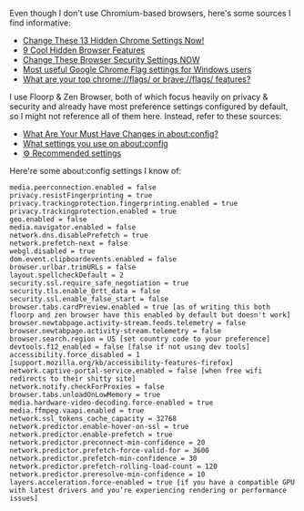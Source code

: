Even though I don't use Chromium-based browsers, here's some sources I find informative:
- [Change These 13 Hidden Chrome Settings Now!](https://youtu.be/V5cdFJqknE8 "ThioJoe")
- [9 Cool Hidden Browser Features](https://youtu.be/wMe3SPBJ6iQ?t=119 "ThioJoe")
- [Change These Browser Security Settings NOW](https://youtu.be/9nl6hO0ECgM?t=515 "ThioJoe")
- [Most useful Google Chrome Flag settings for Windows users](https://thewindowsclub.com/google-chrome-flag-settings-windows "The Windows Club")
- [What are your top chrome://flags/ or brave://flags/ features?](https://reddit.com/r/browsers/comments/107cj5b/what_are_your_top_chromeflags_or_braveflags "Reddit")

I use Floorp & Zen Browser, both of which focus heavily on privacy & security and already have most preference settings configured by default, so I might not reference all of them here. Instead, refer to these sources:
- [What Are Your Must Have Changes in about:config?](https://reddit.com/r/firefox/comments/17hlkhp/what_are_your_must_have_changes_in_aboutconfig "Reddit")
- [What settings you use on about:config](https://reddit.com/r/firefox/comments/1ezjps2/what_settings_you_use_on_aboutconfig "Reddit")
- [⚙ Recommended settings](https://github.com/SpitFire-666/Firefox-Stuff?tab=readme-ov-file#-recommended-settings "GitHub")

Here're some about:config settings I know of:
```
media.peerconnection.enabled = false
privacy.resistFingerprinting = true
privacy.trackingprotection.fingerprinting.enabled = true
privacy.trackingprotection.enabled = true
geo.enabled = false
media.navigator.enabled = false
network.dns.disablePrefetch = true
network.prefetch-next = false
webgl.disabled = true
dom.event.clipboardevents.enabled = false
browser.urlbar.trimURLs = false
layout.spellcheckDefault = 2
security.ssl.require_safe_negotiation = true
security.tls.enable_0rtt_data = false
security.ssl.enable_false_start = false
browser.tabs.cardPreview.enabled = true [as of writing this both floorp and zen browser have this enabled by default but doesn't work]
browser.newtabpage.activity-stream.feeds.telemetry = false
browser.newtabpage.activity-stream.telemetry = false
browser.search.region = US [set country code to your preference]
devtools.f12_enabled = false [false if not using dev tools]
accessibility.force_disabled = 1 [support.mozilla.org/kb/accessibility-features-firefox]
network.captive-portal-service.enabled = false [when free wifi redirects to their shitty site]
network.notify.checkForProxies = false
browser.tabs.unloadOnLowMemory = true
media.hardware-video-decoding.force-enabled = true
media.ffmpeg.vaapi.enabled = true
network.ssl_tokens_cache_capacity = 32768
network.predictor.enable-hover-on-ssl = true
network.predictor.enable-prefetch = true
network.predictor.preconnect-min-confidence = 20
network.predictor.prefetch-force-valid-for = 3600
network.predictor.prefetch-min-confidence = 30
network.predictor.prefetch-rolling-load-count = 120
network.predictor.preresolve-min-confidence = 10
layers.acceleration.force-enabled = true [if you have a compatible GPU with latest drivers and you’re experiencing rendering or performance issues]
```
